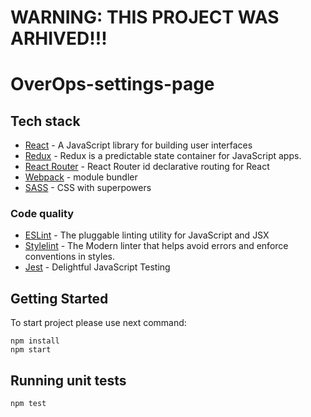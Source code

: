 # WARNING: THIS PROJECT WAS ARHIVED!!!

# OverOps-settings-page

## Tech stack

* [React](https://facebook.github.io/react/) - A JavaScript library for building user interfaces
* [Redux](https://github.com/reduxjs/react-redux/) - Redux is a predictable state container for JavaScript apps.
* [React Router](https://github.com/ReactTraining/react-router) - React Router id declarative routing for React
* [Webpack](https://webpack.js.org/) - module bundler
* [SASS](https://sass-lang.com/) - CSS with superpowers

### Code quality

* [ESLint](https://eslint.org/) - The pluggable linting utility for JavaScript and JSX
* [Stylelint](https://stylelint.io/) - The Modern linter that helps avoid errors and enforce conventions in styles.
* [Jest](https://jestjs.io/) - Delightful JavaScript Testing

## Getting Started

To start project please use next command:  
```
npm install
npm start
``` 

## Running unit tests
```
npm test
``` 

